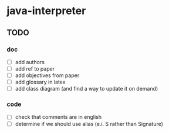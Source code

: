 # java-interpreter

## TODO

### doc

- [ ] add authors
- [ ] add ref to paper
- [ ] add objectives from paper
- [ ] add glossary in latex
- [ ] add class diagram (and find a way to update it on demand)

### code

- [ ] check that comments are in english
- [ ] determine if we should use alias (e.i. S rather than Signature)